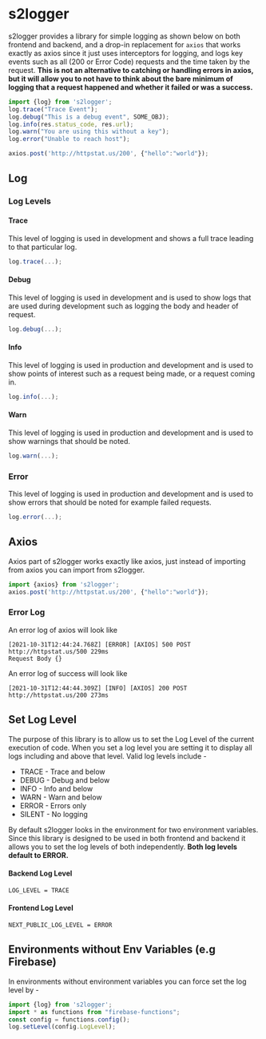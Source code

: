 # s2logger
s2logger provides a library for simple logging as shown below on both frontend and backend, and a drop-in replacement for ```axios``` that works exactly as axios since it just uses interceptors for logging, and logs key events such as all (200 or Error Code) requests and the time taken by the request. **This is not an alternative to catching or handling errors in axios, but it will allow you to not have to think about the bare minimum of logging that a request happened and whether it failed or was a success.**
```typescript
import {log} from 's2logger';
log.trace("Trace Event");
log.debug("This is a debug event", SOME_OBJ);
log.info(res.status_code, res.url);
log.warn("You are using this without a key");
log.error("Unable to reach host");
```

```javascript
axios.post('http://httpstat.us/200', {"hello":"world"});
```
## Log

### Log Levels
#### Trace
This level of logging is used in development and shows a full trace leading to that particular log.
```javascript
log.trace(...);
```
#### Debug
This level of logging is used in development and is used to show logs that are used during development such as logging the body and header of request.
```javascript
log.debug(...);
```
#### Info
This level of logging is used in production and development and is used to show points of interest such as a request being made, or a request coming in.
```javascript
log.info(...);
```
#### Warn
This level of logging is used in production and development and is used to show warnings that should be noted.
```javascript
log.warn(...);
```
### Error
This level of logging is used in production and development and is used to show errors that should be noted for example failed requests.
```javascript
log.error(...);
```

## Axios
Axios part of s2logger works exactly like axios, just instead of importing from axios  you can import from s2logger.

```javascript
import {axios} from 's2logger';
axios.post('http://httpstat.us/200', {"hello":"world"});
```

### Error Log
An error log of axios will look like
```
[2021-10-31T12:44:24.768Z] [ERROR] [AXIOS] 500 POST http://httpstat.us/500 229ms
Request Body {}
```

An error log of success will look like 
```
[2021-10-31T12:44:44.309Z] [INFO] [AXIOS] 200 POST http://httpstat.us/200 273ms
```

## Set Log Level
The purpose of this library is to allow us to set the Log Level of the current execution of code. When you set a log level you are setting it to display all logs including and above that level. Valid log levels include - 

 - TRACE - Trace and below
 - DEBUG - Debug and below
 - INFO - Info and below
 - WARN - Warn and below
 - ERROR - Errors only
 - SILENT - No logging

By default s2logger looks in the environment for two environment variables. Since this library is designed to be used in both frontend and backend it allows you to set the log levels of both independently. **Both log levels default to ERROR.**
#### Backend Log Level 
```env
LOG_LEVEL = TRACE
```

#### Frontend Log Level
```env
NEXT_PUBLIC_LOG_LEVEL = ERROR
```

## Environments without Env Variables (e.g Firebase)
In environments without environment variables you can force set the log level by - 
```javascript
import {log} from 's2logger';
import * as functions from "firebase-functions";
const config = functions.config();
log.setLevel(config.LogLevel);

```